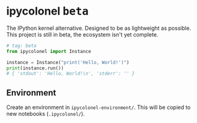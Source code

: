 # ipycolonel <kbd>beta</kbd>

The IPython kernel alternative. Designed to be as lightweight as possible.
This project is still in beta, the ecosystem isn't yet complete.

```python
# tag: beta
from ipycolonel import Instance

instance = Instance("print('Hello, World!')")
print(instance.run())
# { 'stdout': 'Hello, World!\n', 'stderr': '' }
```

## Environment

Create an environment in `ipycolonel-environment/`. This will be copied to new notebooks (`.ipycolonel/`).
